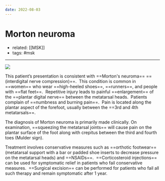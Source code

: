 ```yaml
---
date: 2022-08-03
---
```


# Morton neuroma

- related: [[MSK]]
- tags: #msk
---

![](https://photos.thisispiggy.com/file/wikiFiles/20220803085404.png)

This patient’s presentation is consistent with ==Morton's neuroma== ==(interdigital nerve compression)==.  This condition is common in ==women== who wear ==high-heeled shoes==, ==runners==, and people with ==flat feet==.  Repetitive injury leads to painful ==enlargement== of the ==plantar digital nerve== between the metatarsal heads.  Patients complain of ==numbness and burning pain==.  Pain is located along the plantar aspect of the forefoot, usually between the ==3rd and 4th metatarsals==.

The diagnosis of Morton neuroma is primarily made clinically.  On examination, ==squeezing the metatarsal joints== will cause pain on the plantar surface of the foot along with crepitus between the third and fourth toes (Mulder sign).

Treatment involves conservative measures such as ==orthotic footwear== (metatarsal support with a bar or padded shoe inserts to decrease pressure on the metatarsal heads) and ==NSAIDs==.  ==Corticosteroid injections== can be used for symptomatic relief in patients who fail conservative measures.  ==Surgical excision== can be performed for patients who fail all such therapy and remain symptomatic after 1 year.
